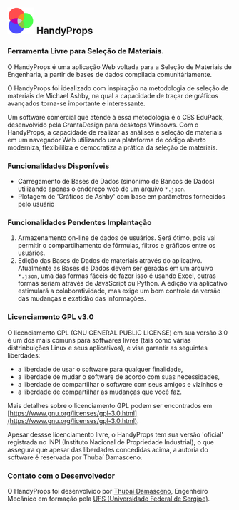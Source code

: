 ## <img src="./logo.png" width="60px"/> HandyProps
### Ferramenta Livre para Seleção de Materiais.

O HandyProps é uma aplicação Web voltada para a Seleção de Materiais de Engenharia, a partir de bases de dados compilada comunitáriamente.

O HandyProps foi idealizado com inspiração na metodologia de seleção de materiais de Michael Ashby, na qual a capacidade de traçar de gráficos avançados torna-se importante e interessante. 

Um software comercial que atende à essa metodologia é o CES EduPack, desenvolvido pela GrantaDesign para desktops Windows. Com o HandyProps, a capacidade de realizar as análises e seleção de materiais em um navegador Web utilizando uma plataforma de código aberto moderniza, flexibililiza e democratiza a prática da seleção de materiais.

### Funcionalidades Disponíveis

- Carregamento de Bases de Dados (sinônimo de Bancos de Dados) utilizando apenas o endereço web de um arquivo ```*.json```. 
- Plotagem de 'Gráficos de Ashby' com base em parâmetros fornecidos pelo usuário

### Funcionalidades Pendentes Implantação

1. Armazenamento on-line de dados de usuários. Será ótimo, pois vai permitir o compartilhamento de fórmulas, filtros e gráficos entre os usuários.
2. Edição das Bases de Dados de materiais através do aplicativo. Atualmente as Bases de Dados devem ser geradas em um arquivo ```*.json```, uma das formas fáceis de fazer isso é usando Excel, outras formas seriam através de JavaScript ou Python. A edição via aplicativo estimulará a colaboratividade, mas exige um bom controle da versão das mudanças e exatidão das informações.  

### Licenciamento GPL v3.0

O licenciamento GPL (GNU GENERAL PUBLIC LICENSE) em sua versão 3.0 é um dos mais comuns para softwares livres (tais como várias distrinbuições Linux e seus aplicativos), e visa garantir as seguintes liberdades:
* a liberdade de usar o software para qualquer finalidade,
* a liberdade de mudar o software de acordo com suas necessidades,
* a liberdade de compartilhar o software com seus amigos e vizinhos e
* a liberdade de compartilhar as mudanças que você faz.

Mais detalhes sobre o licenciamento GPL podem ser encontrados  em [https://www.gnu.org/licenses/gpl-3.0.html](https://www.gnu.org/licenses/gpl-3.0.html).

Apesar dessse licenciamento livre, o HandyProps tem sua versão 'oficial' registrada no INPI (Instituto Nacional de Propriedade Industrial), o que assegura que apesar das liberdades concedidas acima, a autoria do software é reservada por Thubaí Damasceno.

### Contato com o Desenvolvedor

O HandyProps foi desenvolvido por [Thubaí Damasceno](https://damasceno.pro), Engenheiro Mecânico em formação pela [UFS (Universidade Federal de Sergipe)](https://www.ufs.br).
